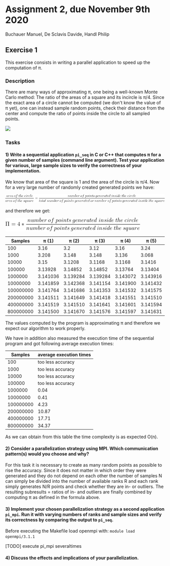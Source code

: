 # Assignment 2, due November 9th 2020
Buchauer Manuel, De Sclavis Davide, Handl Philip 


## Exercise 1

This exercise consists in writing a parallel application to speed up the computation of π.

### Description

There are many ways of approximating π, one being a well-known Monte Carlo method: The ratio of the areas of a square and its incircle is π/4. Since the exact area of a circle cannot be computed (we don't know the value of π yet), one can instead sample random points, check their distance from the center and compute the ratio of points inside the circle to all sampled points.

<img src="https://upload.wikimedia.org/wikipedia/commons/2/20/MonteCarloIntegrationCircle.svg" width="40%">

### Tasks

####  1) Write a sequential application `pi_seq` in C or C++ that computes π for a given number of samples (command line argument). Test your application for various, large sample sizes to verify the correctness of your implementation.
We know that area of the square is 1 and the area of the circle is π/4.
Now for a very large number of randomly created generated points we have:


<img src="./pictures/formula1.png"> 

and therefore we get:


<img src="./pictures/formula2.png"> 

| Samples                   | π (1)    | π (2)    | π (3)    | π (4)    | π (5)    | π (avg)    |      
|---------------------------|----------|----------|----------|----------|----------|------------|
|100                        |3.16      |3.2       |3.12      |3.16      |3.24      |3.176       |
|1000                       |3.208     |3.148     |3.148     |3.136     |3.068     |3.1416      |
|10000                      |3.15      |3.1208    |3.1168    |3.1168    |3.1416    |3.1292      |
|100000                     |3.13928   |3.14852   |3.14852   |3.13764   |3.13404   |3.1416      |
|1000000                    |3.141036  |3.139284  |3.139284  |3.143072  |3.143916  |3,1413184   |
|10000000                   |3.141859  |3.142368  |3.141154  |3.141900  |3.141432  |3,1417426   |
|100000000                  |3.141764  |3.141686  |3.141353  |3.141532  |3.141575  |3,141582    |
|200000000                  |3.141511  |3.141649  |3.141418  |3.141551  |3.141510  |3,1415278   |
|400000000                  |3.141519  |3.141510  |3.141641  |3.141601  |3.141594  |3,141573    |
|800000000                  |3.141500  |3.141670  |3.141576  |3.141597  |3.141631  |3,1415948   |

The values computed by the program is approximating π and therefore we expect our algorithm to work properly.


We have in addition also measured the execution time of the sequential program and got following average execution times:

| Samples                   | average execution times  |
|---------------------------|--------------------------|
|100                        |too less accuracy         |
|1000                       |too less accuracy         |
|10000                      |too less accuracy         |
|100000                     |too less accuracy         |
|1000000                    |0.04                      |
|10000000                   |0.41                      |
|100000000                  |4.23                      |
|200000000                  |10.87                     |
|400000000                  |17.71                     |
|800000000                  |34.37                     |

As we can obtain from this table the time complexity is as expected O(n).

#### 2) Consider a parallelization strategy using MPI. Which communication pattern(s) would you choose and why?

For this task it is necessary to create as many random points as possible to rise the accuracy. Since it does not matter
in which order they were generated and they do not depend on each other the number of samples N can simply be divided into the number of 
available ranks R and each rank simply generates N/R points and check whether they are in- or outliers. The resulting subresults = ratios
of in- and outliers are finally combined by computing π as defined in the formula above.

#### 3) Implement your chosen parallelization strategy as a second application `pi_mpi`. Run it with varying numbers of ranks and sample sizes and verify its correctness by comparing the output to `pi_seq`.

Before executing the Makefile load openmpi with: `module load openmpi/3.1.1`

[TODO] execute pi_mpi severaltimes

#### 4) Discuss the effects and implications of your parallelization.



